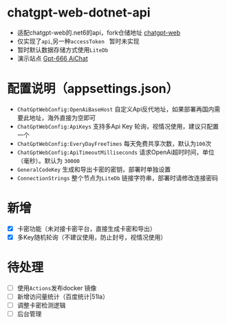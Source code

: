 # chatgpt-web-dotnet-api
- 适配chatgpt-web的.net6的api，fork仓储地址 [chatgpt-web](//github.com/jkhcc11/chatgpt-web)
- 仅实现了`api`,另一种`accessToken ` 暂时未实现
- 暂时默认数据存储方式使用`LiteDb`
- 演示站点 [Gpt-666 AiChat](//ai1.gpt-666.com)

# 配置说明（appsettings.json）
- `ChatGptWebConfig:OpenAiBaseHost` 自定义Api反代地址，如果部署再国内需要此地址，海外直接为空即可
- `ChatGptWebConfig:ApiKeys` 支持多Api Key 轮询，视情况使用，建议只配置一个
- `ChatGptWebConfig:EveryDayFreeTimes` 每天免费共享次数，默认为`100`次
- `ChatGptWebConfig:ApiTimeoutMilliseconds` 请求OpenAi超时时间，单位（毫秒）。默认为 `30000` 
- `GeneralCodeKey` 生成和导出卡密的密钥，部署时单独设置
- `ConnectionStrings` 整个节点为`LiteDb` 链接字符串，部署时请修改连接密码

# 新增
- [x] 卡密功能（未对接卡密平台，直接生成卡密和导出）
- [x] 多Key随机轮询（不建议使用，防止封号，视情况使用）

# 待处理
- [ ] 使用`Actions`发布docker 镜像
- [ ] 新增访问量统计（百度统计|51la）
- [ ] 调整卡密检测逻辑
- [ ] 后台管理
